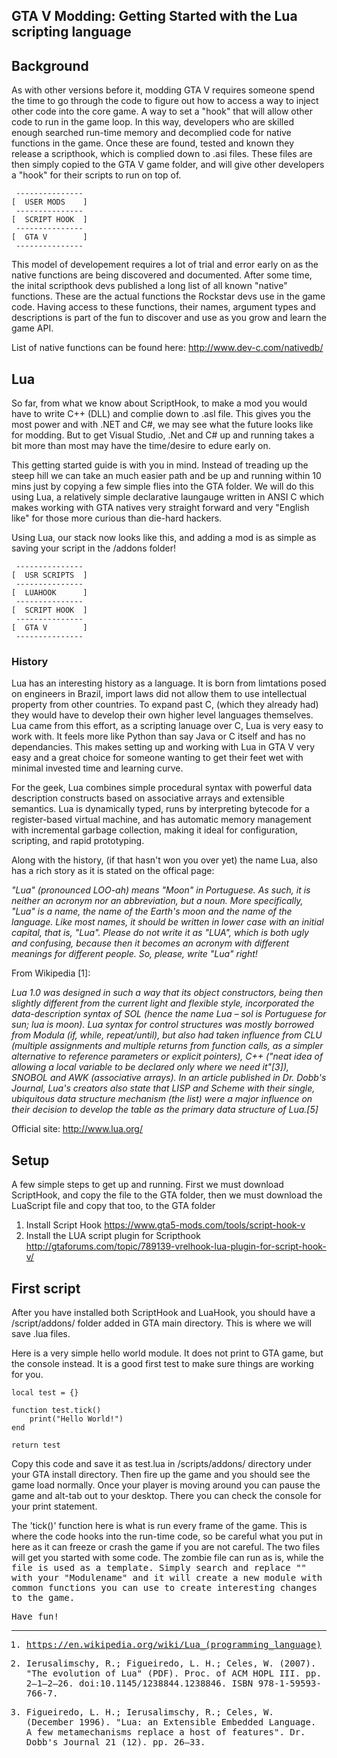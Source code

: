 

## GTA V Modding: Getting Started with the Lua scripting language


## Background

As with other versions before it, modding GTA V requires someone spend the time to go through the code to figure out how to access a way to inject other code into the core game. A way to set a "hook" that will allow other code to run in the game loop. In this way, developers who are skilled enough searched run-time memory and decomplied code for native functions in the game. Once these are found, tested and known they release a scripthook, which is complied down to .asi files. These files are then simply copied to the GTA V game folder, and will give other developers a "hook" for their scripts to run on top of.
```
 ---------------
[  USER MODS    ]
 ---------------
[  SCRIPT HOOK  ]
 ---------------
[  GTA V        ]
 ---------------
```

This model of developement requires a lot of trial and error early on as the native functions are being discovered and documented. After some time, the inital scripthook devs published a long list of all known "native" functions. These are the actual functions the Rockstar devs use in the game code. Having access to these functions, their names, argument types and descriptions is part of the fun to discover and use as you grow and learn the game API.

List of native functions can be found here: http://www.dev-c.com/nativedb/


## Lua

So far, from what we know about ScriptHook, to make a mod you would have to write C++ (DLL) and complie down to .asl file. This gives you the most power and with .NET and C#, we may see what the future looks like for modding. But to get Visual Studio, .Net and C# up and running takes a bit more than most may have the time/desire to edure early on.

This getting started guide is with you in mind. Instead of treading up the steep hill we can take an much easier path and be up and running within 10 mins just by copying a few simple flies into the GTA folder. We will do this using Lua, a relatively simple declarative laungauge written in ANSI C which makes working with GTA natives very straight forward and very "English like" for those more curious than die-hard hackers.

Using Lua, our stack now looks like this, and adding a mod is as simple as saving your script in the /addons folder!

```
 ---------------
[  USR SCRIPTS  ]
 ---------------
[  LUAHOOK      ]
 ---------------
[  SCRIPT HOOK  ]
 ---------------
[  GTA V        ]
 ---------------
```

### History

Lua has an interesting history as a language. It is born from limtations posed on engineers in Brazil, import laws did not allow them to use intellectual property from other countries. To expand past C, (which they already had) they would have to develop their own higher level languages themselves. Lua came from this effort, as a scripting lanuage over C, Lua is very easy to work with. It feels more like Python than say Java or C itself and has no dependancies.  This makes setting up and working with Lua in GTA V very easy and a great choice for someone wanting to get their feet wet with minimal invested time and learning curve.

For the geek, Lua combines simple procedural syntax with powerful data description constructs based on associative arrays and extensible semantics. Lua is dynamically typed, runs by interpreting bytecode for a register-based virtual machine, and has automatic memory management with incremental garbage collection, making it ideal for configuration, scripting, and rapid prototyping.

Along with the history, (if that hasn't won you over yet) the name Lua, also has a rich story as it is stated on the offical page: 

*"Lua" (pronounced LOO-ah) means "Moon" in Portuguese. As such, it is neither an acronym nor an abbreviation, but a noun. More specifically, "Lua" is a name, the name of the Earth's moon and the name of the language. Like most names, it should be written in lower case with an initial capital, that is, "Lua". Please do not write it as "LUA", which is both ugly and confusing, because then it becomes an acronym with different meanings for different people. So, please, write "Lua" right!*

From Wikipedia [1]:

*Lua 1.0 was designed in such a way that its object constructors, being then slightly different from the current light and flexible style, incorporated the data-description syntax of SOL (hence the name Lua – sol is Portuguese for sun; lua is moon). Lua syntax for control structures was mostly borrowed from Modula (if, while, repeat/until), but also had taken influence from CLU (multiple assignments and multiple returns from function calls, as a simpler alternative to reference parameters or explicit pointers), C++ ("neat idea of allowing a local variable to be declared only where we need it"[3]), SNOBOL and AWK (associative arrays). In an article published in Dr. Dobb's Journal, Lua's creators also state that LISP and Scheme with their single, ubiquitous data structure mechanism (the list) were a major influence on their decision to develop the table as the primary data structure of Lua.[5]*

Official site: http://www.lua.org/



## Setup

A few simple steps to get up and running. First we must download ScriptHook, and copy the file to the GTA folder, then we must download the LuaScript file and copy that too, to the GTA folder

1. Install Script Hook https://www.gta5-mods.com/tools/script-hook-v 
2. Install the LUA script plugin for Scripthook http://gtaforums.com/topic/789139-vrelhook-lua-plugin-for-script-hook-v/

## First script

After you have installed both ScriptHook and LuaHook, you should have a /script/addons/ folder added in GTA main directory. This is where we will save .lua files.

Here is a very simple hello world module. It does not print to GTA game, but the console instead. It is a good first test to make sure things are working for you.
```
local test = {}

function test.tick()
    print("Hello World!")
end

return test 
```
 Copy this code and save it as test.lua in /scripts/addons/ directory under your GTA install directory. Then fire up the game and you should see the game load normally. Once your player is moving around you can pause the game and alt-tab out to your desktop. There you can check the console for your print statement.
 
 
 
The 'tick()' function here is what is run every frame of the game. This is where the code hooks into the run-time code, so be careful what you put in here as it can freeze or crash the game if you are not careful. The two files will get you started with some code. The zombie file can run as is, while the <TT> file is used as a template. Simply search and replace "<TT>" with your "Modulename" and it will create a new module with common functions you can use to create interesting changes to the game.

Have fun!

-------------------------------------------
1. https://en.wikipedia.org/wiki/Lua_(programming_language)

3.  Ierusalimschy, R.; Figueiredo, L. H.; Celes, W. (2007). "The evolution of Lua" (PDF). Proc. of ACM HOPL III. pp. 2–1–2–26. doi:10.1145/1238844.1238846. ISBN 978-1-59593-766-7.

5. Figueiredo, L. H.; Ierusalimschy, R.; Celes, W. (December 1996). "Lua: an Extensible Embedded Language. A few metamechanisms replace a host of features". Dr. Dobb's Journal 21 (12). pp. 26–33.
